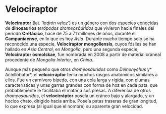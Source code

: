 # Velociraptor

**Velociraptor** (lat. *‘ladrón veloz’*) es un género con dos especies conocidas de **dinosaurios** *terópodos dromeosáuridos* que vivieron hacia finales del período **Cretácico**, hace de 75 a 71 millones de años, durante el **Campaniaense**, en lo que es hoy *Asia*. Durante mucho tiempo solo se ha reconocido una especie, **Velociraptor mongoliensis**, cuyos fósiles se han hallado en *Asia Central*, en *Mongolia*, pero una segunda especie, **Velociraptor osmolskae**, fue nombrada en 2008 a partir de material craneal procedente de *Mongolia Interior*, en *China*.

Aunque más pequeño que otros *dromeosáuridos* como *Deinonychus* y* Achillobator*, el **velocirráptor** tenía muchos rasgos anatómicos similares a ellos. Fue un carnívoro bípedo, con una cola larga y rígida, con plumas características y unas garras grandes con forma de hoz en cada pata, que probablemente le facilitaba el matar a sus presas. A diferencia de otros *dromeosáuridos*, el **velocirráptor** poseía un cráneo bajo y alargado, y un hocico chato, dirigido hacia arriba. Poseía patas traseras de gran longitud, lo que expresa (al igual que el nombre) su aparente gran velocidad.
